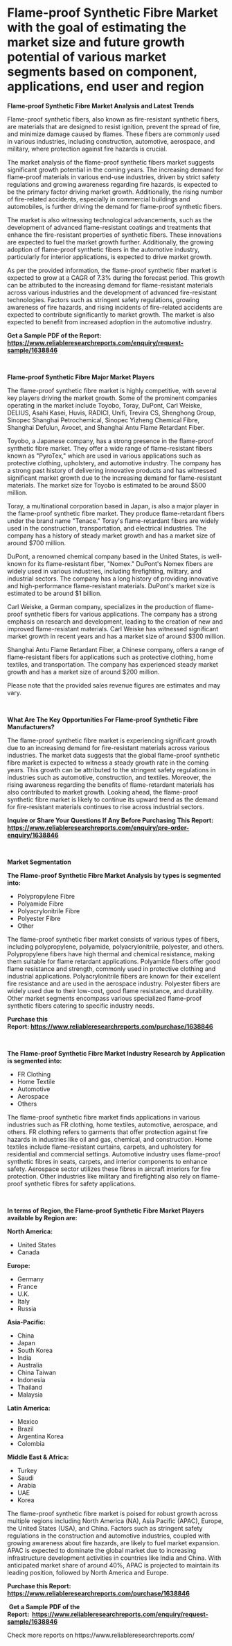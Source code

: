 <p><h1>Flame-proof Synthetic Fibre Market with the goal of estimating the market size and future growth potential of various market segments based on component, applications, end user and region</h1></p><p><strong>Flame-proof Synthetic Fibre Market Analysis and Latest Trends</strong></p>
<p><p>Flame-proof synthetic fibers, also known as fire-resistant synthetic fibers, are materials that are designed to resist ignition, prevent the spread of fire, and minimize damage caused by flames. These fibers are commonly used in various industries, including construction, automotive, aerospace, and military, where protection against fire hazards is crucial.</p><p>The market analysis of the flame-proof synthetic fibers market suggests significant growth potential in the coming years. The increasing demand for flame-proof materials in various end-use industries, driven by strict safety regulations and growing awareness regarding fire hazards, is expected to be the primary factor driving market growth. Additionally, the rising number of fire-related accidents, especially in commercial buildings and automobiles, is further driving the demand for flame-proof synthetic fibers.</p><p>The market is also witnessing technological advancements, such as the development of advanced flame-resistant coatings and treatments that enhance the fire-resistant properties of synthetic fibers. These innovations are expected to fuel the market growth further. Additionally, the growing adoption of flame-proof synthetic fibers in the automotive industry, particularly for interior applications, is expected to drive market growth.</p><p>As per the provided information, the flame-proof synthetic fiber market is expected to grow at a CAGR of 7.3% during the forecast period. This growth can be attributed to the increasing demand for flame-resistant materials across various industries and the development of advanced fire-resistant technologies. Factors such as stringent safety regulations, growing awareness of fire hazards, and rising incidents of fire-related accidents are expected to contribute significantly to market growth. The market is also expected to benefit from increased adoption in the automotive industry.</p></p>
<p><strong>Get a Sample PDF of the Report:&nbsp; <a href="https://www.reliableresearchreports.com/enquiry/request-sample/1638846">https://www.reliableresearchreports.com/enquiry/request-sample/1638846</a></strong></p>
<p>&nbsp;</p>
<p><strong>Flame-proof Synthetic Fibre Major Market Players</strong></p>
<p><p>The flame-proof synthetic fibre market is highly competitive, with several key players driving the market growth. Some of the prominent companies operating in the market include Toyobo, Toray, DuPont, Carl Weiske, DELIUS, Asahi Kasei, Huvis, RADICI, Unifi, Trevira CS, Shenghong Group, Sinopec Shanghai Petrochemical, Sinopec Yizheng Chemical Fibre, Shanghai Defulun, Avocet, and Shanghai Antu Flame Retardant Fiber.</p><p>Toyobo, a Japanese company, has a strong presence in the flame-proof synthetic fibre market. They offer a wide range of flame-resistant fibers known as "PyroTex," which are used in various applications such as protective clothing, upholstery, and automotive industry. The company has a strong past history of delivering innovative products and has witnessed significant market growth due to the increasing demand for flame-resistant materials. The market size for Toyobo is estimated to be around $500 million.</p><p>Toray, a multinational corporation based in Japan, is also a major player in the flame-proof synthetic fibre market. They produce flame-retardant fibers under the brand name "Tenace." Toray's flame-retardant fibers are widely used in the construction, transportation, and electrical industries. The company has a history of steady market growth and has a market size of around $700 million.</p><p>DuPont, a renowned chemical company based in the United States, is well-known for its flame-resistant fiber, "Nomex." DuPont's Nomex fibers are widely used in various industries, including firefighting, military, and industrial sectors. The company has a long history of providing innovative and high-performance flame-resistant materials. DuPont's market size is estimated to be around $1 billion.</p><p>Carl Weiske, a German company, specializes in the production of flame-proof synthetic fibers for various applications. The company has a strong emphasis on research and development, leading to the creation of new and improved flame-resistant materials. Carl Weiske has witnessed significant market growth in recent years and has a market size of around $300 million.</p><p>Shanghai Antu Flame Retardant Fiber, a Chinese company, offers a range of flame-resistant fibers for applications such as protective clothing, home textiles, and transportation. The company has experienced steady market growth and has a market size of around $200 million.</p><p>Please note that the provided sales revenue figures are estimates and may vary.</p></p>
<p>&nbsp;</p>
<p><strong>What Are The Key Opportunities For Flame-proof Synthetic Fibre Manufacturers?</strong></p>
<p><p>The flame-proof synthetic fibre market is experiencing significant growth due to an increasing demand for fire-resistant materials across various industries. The market data suggests that the global flame-proof synthetic fibre market is expected to witness a steady growth rate in the coming years. This growth can be attributed to the stringent safety regulations in industries such as automotive, construction, and textiles. Moreover, the rising awareness regarding the benefits of flame-retardant materials has also contributed to market growth. Looking ahead, the flame-proof synthetic fibre market is likely to continue its upward trend as the demand for fire-resistant materials continues to rise across industrial sectors.</p></p>
<p><strong>Inquire or Share Your Questions If Any Before Purchasing This Report: <a href="https://www.reliableresearchreports.com/enquiry/pre-order-enquiry/1638846">https://www.reliableresearchreports.com/enquiry/pre-order-enquiry/1638846</a></strong></p>
<p>&nbsp;</p>
<p><strong>Market Segmentation</strong></p>
<p><strong>The Flame-proof Synthetic Fibre Market Analysis by types is segmented into:</strong></p>
<p><ul><li>Polypropylene Fibre</li><li>Polyamide Fibre</li><li>Polyacrylonitrile Fibre</li><li>Polyester Fibre</li><li>Other</li></ul></p>
<p><p>The flame-proof synthetic fiber market consists of various types of fibers, including polypropylene, polyamide, polyacrylonitrile, polyester, and others. Polypropylene fibers have high thermal and chemical resistance, making them suitable for flame retardant applications. Polyamide fibers offer good flame resistance and strength, commonly used in protective clothing and industrial applications. Polyacrylonitrile fibers are known for their excellent fire resistance and are used in the aerospace industry. Polyester fibers are widely used due to their low-cost, good flame resistance, and durability. Other market segments encompass various specialized flame-proof synthetic fibers catering to specific industry needs.</p></p>
<p><strong>Purchase this Report:&nbsp;<a href="https://www.reliableresearchreports.com/purchase/1638846">https://www.reliableresearchreports.com/purchase/1638846</a></strong></p>
<p>&nbsp;</p>
<p><strong>The Flame-proof Synthetic Fibre Market Industry Research by Application is segmented into:</strong></p>
<p><ul><li>FR Clothing</li><li>Home Textile</li><li>Automotive</li><li>Aerospace</li><li>Others</li></ul></p>
<p><p>The flame-proof synthetic fibre market finds applications in various industries such as FR clothing, home textiles, automotive, aerospace, and others. FR clothing refers to garments that offer protection against fire hazards in industries like oil and gas, chemical, and construction. Home textiles include flame-resistant curtains, carpets, and upholstery for residential and commercial settings. Automotive industry uses flame-proof synthetic fibres in seats, carpets, and interior components to enhance safety. Aerospace sector utilizes these fibres in aircraft interiors for fire protection. Other industries like military and firefighting also rely on flame-proof synthetic fibres for safety applications.</p></p>
<p>&nbsp;</p>
<p><strong>In terms of Region, the Flame-proof Synthetic Fibre Market Players available by Region are:</strong></p>
<p>
    <p> <strong> North America: </strong>
        <ul>
            <li>United States</li>
            <li>Canada</li>
        </ul>
        </p> 
    <p> <strong> Europe: </strong>
        <ul>
            <li>Germany</li>
            <li>France</li>
            <li>U.K.</li>
            <li>Italy</li>
            <li>Russia</li>
        </ul>
        </p> 
    <p> <strong> Asia-Pacific: </strong>
        <ul>
            <li>China</li>
            <li>Japan</li>
            <li>South Korea</li>
            <li>India</li>
            <li>Australia</li>
            <li>China Taiwan</li>
            <li>Indonesia</li>
            <li>Thailand</li>
            <li>Malaysia</li>
        </ul>
        </p> 
    <p> <strong> Latin America: </strong>
        <ul>
            <li>Mexico</li>
            <li>Brazil</li>
            <li>Argentina Korea</li>
            <li>Colombia</li>
        </ul>
        </p> 
    <p> <strong> Middle East & Africa: </strong>
        <ul>
            <li>Turkey</li>
            <li>Saudi</li>
            <li>Arabia</li>
            <li>UAE</li>
            <li>Korea</li>
        </ul>
    </p>
    </p>
<p><p>The flame-proof synthetic fibre market is poised for robust growth across multiple regions including North America (NA), Asia Pacific (APAC), Europe, the United States (USA), and China. Factors such as stringent safety regulations in the construction and automotive industries, coupled with growing awareness about fire hazards, are likely to fuel market expansion. APAC is expected to dominate the global market due to increasing infrastructure development activities in countries like India and China. With anticipated market share of around 40%, APAC is projected to maintain its leading position, followed by North America and Europe.</p></p>
<p><strong>Purchase this Report: <a href="https://www.reliableresearchreports.com/purchase/1638846">https://www.reliableresearchreports.com/purchase/1638846</a></strong></p>
<p>&nbsp;<strong>Get a Sample PDF of the Report:&nbsp;&nbsp;<a href="https://www.reliableresearchreports.com/enquiry/request-sample/1638846">https://www.reliableresearchreports.com/enquiry/request-sample/1638846</a></strong></p>
<p><strong></strong></p>
<p>Check more reports on https://www.reliableresearchreports.com/</p>